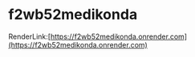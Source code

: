 # f2wb52medikonda

RenderLink:[https://f2wb52medikonda.onrender.com](https://f2wb52medikonda.onrender.com)
